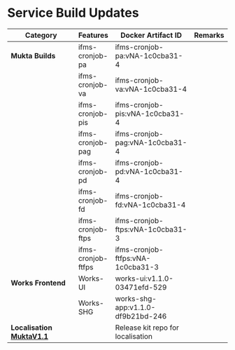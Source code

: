 # Service Build Updates

<table><thead><tr><th width="199">Category</th><th>Features</th><th width="265">Docker Artifact ID</th><th>Remarks</th></tr></thead><tbody><tr><td><strong>Mukta Builds</strong> </td><td>ifms-cronjob-pa</td><td>ifms-cronjob-pa:vNA-1c0cba31-4</td><td></td></tr><tr><td></td><td>ifms-cronjob-va</td><td>ifms-cronjob-va:vNA-1c0cba31-4</td><td></td></tr><tr><td></td><td>ifms-cronjob-pis</td><td>ifms-cronjob-pis:vNA-1c0cba31-4</td><td></td></tr><tr><td></td><td>ifms-cronjob-pag</td><td>ifms-cronjob-pag:vNA-1c0cba31-4</td><td></td></tr><tr><td></td><td>ifms-cronjob-pd</td><td>ifms-cronjob-pd:vNA-1c0cba31-4</td><td></td></tr><tr><td></td><td>ifms-cronjob-fd</td><td>ifms-cronjob-fd:vNA-1c0cba31-4</td><td></td></tr><tr><td></td><td>ifms-cronjob-ftps</td><td>ifms-cronjob-ftps:vNA-1c0cba31-3</td><td></td></tr><tr><td></td><td>ifms-cronjob-ftfps</td><td>ifms-cronjob-ftfps:vNA-1c0cba31-3</td><td></td></tr><tr><td><strong>Works Frontend</strong></td><td>Works-UI</td><td>works-ui:v1.1.0-03471efd-529</td><td></td></tr><tr><td></td><td>Works-SHG</td><td>works-shg-app:v1.1.0-df9b21bd-246</td><td></td></tr><tr><td><strong>Localisation</strong> <a href="https://github.com/egovernments/IFIX-releasekit/releases/tag/mukta-v1.1"><strong>MuktaV1.1</strong></a></td><td></td><td>Release kit repo for localisation</td><td></td></tr></tbody></table>
